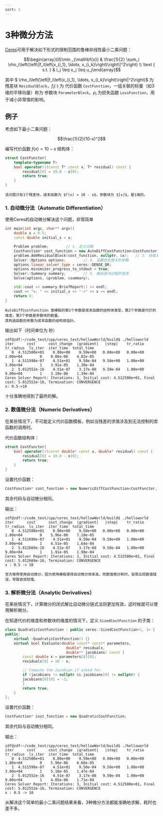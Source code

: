 ```yaml
---
sort: 1
---
```


# 3种微分方法

[Ceres](http://ceres-solver.org)可用于解决如下形式的限制范围的鲁棒非线性最小二乘问题：

$$\begin{array}{ll}\min _{\mathbf{x}} & \frac{1}{2} \sum_i \rho_i\left(\left\|f_i\left(x_{i_1}, \ldots, x_{i_k}\right)\right\|^2\right) \\ \text { s.t. } & l_j \leq x_j \leq u_j\end{array}$$

其中 $ \rho_i\left(\left\|f_i\left(x_{i_1}, \ldots, x_{i_k}\right)\right\|^2\right)$ 为 残差块 `ResidualBlock`，$f_i\left(\cdot\right)$ 为 代价函数 `CostFunction`，一组关联的标量（如3维的平移向量）称为 参数块 `ParameterBlock`，$\rho_i$ 为损失函数 `LossFunction`，用于减小异常值的影响。

## 例子
考虑如下最小二乘问题：

$$\frac{1}{2}(10-x)^2$$

编写代价函数 $f(x) = 10 - x$ 结构体：

```cpp
struct CostFunctor{
    template<typename T>
    bool operator()(const T* const x, T* residual) const {
        residual[0] = 10.0 - x[0];
        return true;
    }
}
```

```tip
该问题只有1个残差块，成本函数为 $f(x) = 10 - x$，参数块为 $[x]$，是1维的。
```

### 1. 自动微分法（Automatic Differentiation）
使用Ceres的自动微分解决这个问题，非常简单

```cpp
int main(int argc, char** argv){
    double x = 0.5;
    const double initial_x = x;

    Problem problem;        // 1. 定义问题
    CostFunction* cost_function = new AutoDiffCostFunction<CostFunctor, 1, 1>(new CostFunctor);     // 2. 设置成本函数，使用自动微分
    problem.AddResidualBlock(cost_function, nullptr, &x);   // 3. 将成本函数加入到问题中
    Solver::Options options;        // 4. 设置优化相关的参数
    options.linear_solver_type = ceres::DENSE_QR;
    options.minimizer_progress_to_stdout = true;
    Solver::Summary summary;        // 5. 输出迭代过程的信息
    Solve(options, &problem, &summary);

    std::cout << summary.BriefReport() << endl;
    cout << "x: " << initial_x << "->" << x << endl;
    return 0;
}
```

```note
AutoDiffCostFunction 类模板的第1个参数是成本函数的结构体类型，第2个参数是代价的维度，第3个参数是参数块的数量。  
其构造函数的参数为成本函数的结构体指针。
```

输出如下（时间单位为 秒）

```shell
zdf@zdf:~/code_test/cpp/ceres_test/hellowWorld/build$ ./helloworld 
iter      cost      cost_change  |gradient|   |step|    tr_ratio  tr_radius  ls_iter  iter_time  total_time
   0  4.512500e+01    0.00e+00    9.50e+00   0.00e+00   0.00e+00  1.00e+04        0    9.06e-06    4.82e-05
   1  4.511598e-07    4.51e+01    9.50e-04   9.50e+00   1.00e+00  3.00e+04        1    3.91e-05    1.30e-04
   2  5.012552e-16    4.51e-07    3.17e-08   9.50e-04   1.00e+00  9.00e+04        1    3.10e-06    1.39e-04
Ceres Solver Report: Iterations: 3, Initial cost: 4.512500e+01, Final cost: 5.012552e-16, Termination: CONVERGENCE
x: 0.5->10
```

十分准确地得到了最终的解。

### 2. 数值微分法（Numeric Derivatives）
在某些情况下，不可能定义代价函数模板，例如当残差的求值涉及到无法控制的库函数的调用时。  

代价函数结构体：

```cpp
struct CostFunctor{
    bool operator()(const double* const x, double* residual) const {
        residual[0] = 10.0 - x[0];
        return true;
    }
}
```

设置代价函数：

```cpp
CostFunction* cost_function = new NumericDiffCostFunction<CostFunctor, CENTRAL, 1, 1>(new CostFunctor);     // 模板第2个参数为计算数值微分的方法
```

其余代码与自动微分相同。

输出：

```shell
zdf@zdf:~/code_test/cpp/ceres_test/hellowWorld/build$ ./helloworld 
iter      cost      cost_change  |gradient|   |step|    tr_ratio  tr_radius  ls_iter  iter_time  total_time
   0  4.512500e+01    0.00e+00    9.50e+00   0.00e+00   0.00e+00  1.00e+04        0    5.96e-06    7.10e-05
   1  4.511690e-07    4.51e+01    9.50e-04   9.50e+00   1.00e+00  3.00e+04        1    4.51e-05    1.64e-04
   2  5.012669e-16    4.51e-07    3.17e-08   9.50e-04   1.00e+00  9.00e+04        1    1.91e-05    1.90e-04
Ceres Solver Report: Iterations: 3, Initial cost: 4.512500e+01, Final cost: 5.012669e-16, Termination: CONVERGENCE
x : 0.5 -> 10
```

```note
官方推荐使用自动微分，因为使用模板使得自动微分效率高，而数值微分耗时，容易出现数值错误，导致收敛较慢。
```

### 3. 解析微分法（Analytic Derivatives）
在某些情况下，计算微分的闭式解比自动微分链式法则更加有效，这时候就可以使用解析微分。

在知道代价的维度和参数块的维度的情况下，定义 `SizedCostFunction` 的子类：

```cpp
class QuadraticCostFunction : public ceres::SizedCostFunction<1, 1> {
public:
    virtual ~QuadraticCostFunction() {}
    virtual bool Evaluate(double const* const* parameters,
                            double* residuals,
                            double** jacobians) const {
        const double x = parameters[0][0];
        residuals[0] = 10 - x;

        // Compute the Jacobian if asked for.
        if (jacobians != nullptr && jacobians[0] != nullptr) {
        jacobians[0][0] = -1;
        }
        return true;
    }
};
```

设置代价函数：

```cpp
CostFunction* cost_function = new QuadraticCostFunction;
```

其余代码与自动微分相同。

输出：

```shell
zdf@zdf:~/code_test/cpp/ceres_test/hellowWorld/build$ ./helloworld 
iter      cost      cost_change  |gradient|   |step|    tr_ratio  tr_radius  ls_iter  iter_time  total_time
   0  4.512500e+01    0.00e+00    9.50e+00   0.00e+00   0.00e+00  1.00e+04        0    5.96e-06    6.68e-05
   1  4.511598e-07    4.51e+01    9.50e-04   9.50e+00   1.00e+00  3.00e+04        1    5.10e-05    1.47e-04
   2  5.012552e-16    4.51e-07    3.17e-08   9.50e-04   1.00e+00  9.00e+04        1    4.05e-06    1.71e-04
Ceres Solver Report: Iterations: 3, Initial cost: 4.512500e+01, Final cost: 5.012552e-16, Termination: CONVERGENCE
x : 0.5 -> 10
```

从解决这个简单的最小二乘问题结果来看，3种微分方法都能准确地求解，耗时也差不多。
